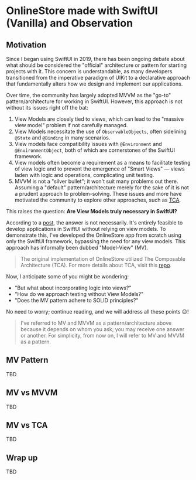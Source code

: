 # OnlineStore made with SwiftUI (Vanilla) and Observation

## Motivation

Since I began using SwiftUI in 2019, there has been ongoing debate about what should be considered the "official" architecture or pattern for starting projects with it. This concern is understandable, as many developers transitioned from the imperative paradigm of UIKit to a declarative approach that fundamentally alters how we design and implement our applications.

Over time, the community has largely adopted MVVM as the "go-to" pattern/architecture for working in SwiftUI. However, this approach is not without its issues right off the bat:

1. View Models are closely tied to views, which can lead to the "massive view model" problem if not carefully managed.
2. View Models necessitate the use of `ObservableObjects`, often sidelining `@State` and `@Binding` in many scenarios.
3. View models face compatibility issues with `@Environment` and `@EnvironmentObject`, both of which are cornerstones of the SwiftUI framework.
4. View models often become a requirement as a means to facilitate testing of view logic and to prevent the emergence of "Smart Views" — views laden with logic and operations, complicating unit testing.
5. MVVM is not a "silver bullet"; it won't suit many problems out there. Assuming a "default" pattern/architecture merely for the sake of it is not a prudent approach to problem-solving. These issues and more have motivated the community to explore other approaches, such as [TCA](https://github.com/pointfreeco/swift-composable-architecture).


This raises the question: **Are View Models truly necessary in SwiftUI?**

According to a [post](https://forums.developer.apple.com/forums/thread/699003), the answer is not necessarily. It's entirely feasible to develop applications in SwiftUI without relying on view models. To demonstrate this, I've developed the OnlineStore app from scratch using only the SwiftUI framework, bypassing the need for any view models. This approach has informally been dubbed "Model-View" (MV).

> The original implementation of OnlineStore utilized The Composable Architecture (TCA). For more details about TCA, visit this [repo](https://github.com/pitt500/OnlineStoreTCA).

Now, I anticipate some of you might be wondering:
- "But what about incorporating logic into views?"
- "How do we approach testing without View Models?"
- "Does the MV pattern adhere to SOLID principles?"

No need to worry; continue reading, and we will address all these points 😉!

> I've referred to MV and MVVM as a pattern/architecture above because it depends on whom you ask; you may receive one answer or another. For simplicity, from now on, I will refer to MV and MVVM as a pattern.

## MV Pattern
TBD

## MV vs MVVM
TBD

## MV vs TCA
TBD

## Wrap up
TBD
